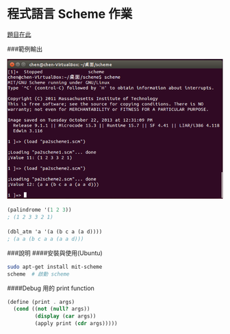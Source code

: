 程式語言 Scheme 作業
===================

[題目在此](PA2.txt)

###範例輸出

![result](result.png)

```scheme
(palindrome '(1 2 3))
; (1 2 3 3 2 1)

(dbl_atm 'a '(a (b c a (a d))))
; (a a (b c a a (a a d)))
```


###說明
####安裝與使用(Ubuntu)

```bash
sudo apt-get install mit-scheme
scheme  # 啟動 scheme

```

####Debug 用的 print function

```scheme
(define (print . args)
  (cond ((not (null? args))
         (display (car args))
         (apply print (cdr args)))))
```

